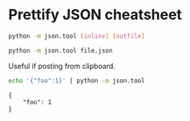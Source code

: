 # Prettify JSON cheatsheet

```sh
python -m json.tool [inline] [outfile]
```

```sh
python -m json.tool file.json
```

Useful if posting from clipboard.

```sh
echo '{"foo":1}' | python -m json.tool 
```
```
{
    "foo": 1
}
```
